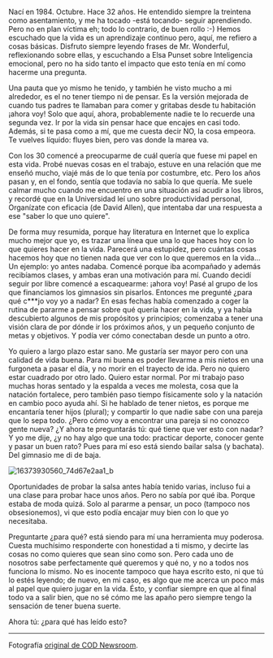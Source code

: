 Nací en 1984. Octubre. Hace 32 años. He entendido siempre la treintena como asentamiento, y me ha tocado -está tocando- seguir aprendiendo. Pero no en plan víctima eh; todo lo contrario, de buen rollo :-) Hemos escuchado que la vida es un aprendizaje continuo pero, aquí, me refiero a cosas básicas. Disfruto siempre leyendo frases de Mr. Wonderful, reflexionando sobre ellas, y escuchando a Elsa Punset sobre Inteligencia emocional, pero no ha sido tanto el impacto que esto tenía en mí como hacerme una pregunta.

Una pauta que yo mismo he tenido, y también he visto mucho a mi alrededor, es el no tener tiempo ni de pensar. Es la versión mejorada de cuando tus padres te llamaban para comer y gritabas desde tu habitación ¡ahora voy! Solo que aquí, ahora, probablemente nadie te lo recuerde una segunda vez. Ir por la vida sin pensar hace que encajes en casi todo. Además, si te pasa como a mí, que me cuesta decir NO, la cosa empeora. Te vuelves líquido: fluyes bien, pero vas donde la marea va.

Con los 30 comencé a preocuparme de cuál quería que fuese mi papel en esta vida. Probé nuevas cosas en el trabajo, estuve en una relación que me enseñó mucho, viajé más de lo que tenía por costumbre, etc. Pero los años pasan y, en el fondo, sentía que todavía no sabía lo que quería. Me suele calmar mucho cuando me encuentro en una situación así acudir a los libros, y recordé que en la Universidad leí uno sobre productividad personal, Organízate con eficacia (de David Allen), que intentaba dar una respuesta a ese "saber lo que uno quiere".

De forma muy resumida, porque hay literatura en Internet que lo explica mucho mejor que yo, es trazar una línea que una lo que haces hoy con lo que quieres hacer en la vida. Parecerá una estupidez, pero cuántas cosas hacemos hoy que no tienen nada que ver con lo que queremos en la vida... Un ejemplo: yo antes nadaba. Comencé porque iba acompañado y además recibíamos clases, y ambas eran una motivación para mí. Cuando decidí seguir por libre comencé a escaquearme: ¡ahora voy! Pasé al grupo de los que financiamos los gimnasios sin pisarlos. Entonces me pregunté ¿para qué c***jo voy yo a nadar? En esas fechas había comenzado a coger la rutina de pararme a pensar sobre qué quería hacer en la vida, y ya había descubierto algunos de mis propósitos y principios; comenzaba a tener una visión clara de por dónde ir los próximos años, y un pequeño conjunto de metas y objetivos. Y podía ver cómo conectaban desde un punto a otro.

Yo quiero a largo plazo estar sano. Me gustaría ser mayor pero con una calidad de vida buena. Para mi buena es poder llevarme a mis nietos en una furgoneta a pasar el día, y no morir en el trayecto de ida. Pero no quiero estar cuadrado por otro lado. Quiero estar normal. Por mi trabajo paso muchas horas sentado y la espalda a veces me molesta, cosa que la natación fortalece, pero también paso tiempo físicamente solo y la natación en cambio poco ayuda ahí. Si he hablado de tener nietos, es porque me encantaría tener hijos (plural); y compartir lo que nadie sabe con una pareja que lo sepa todo. ¿Pero cómo voy a encontrar una pareja si no conozco gente nueva? ¿Y ahora te preguntarás tú: qué tiene que ver esto con nadar? Y yo me dije, ¿y no hay algo que una todo: practicar deporte, conocer gente y pasar un buen rato? Pues para mí eso está siendo bailar salsa (y bachata). Del gimnasio me di de baja.

![16373930560_74d67e2aa1_b](16373930560_74d67e2aa1_b.jpg)

Oportunidades de probar la salsa antes había tenido varias, incluso fui a una clase para probar hace unos años. Pero no sabía por qué iba. Porque estaba de moda quizá. Solo al pararme a pensar, un poco (tampoco nos obsesionemos), vi que esto podía encajar muy bien con lo que yo necesitaba.

Preguntarte ¿para qué? está siendo para mí una herramienta muy poderosa. Cuesta muchísimo responderte con honestidad a ti mismo, y decirte las cosas no como quieres que sean sino como son. Pero cada uno de nosotros sabe perfectamente qué queremos y qué no, y no a todos nos funciona lo mismo. No es inocente tampoco que haya escrito esto, ni que tú lo estés leyendo; de nuevo, en mi caso, es algo que me acerca un poco más al papel que quiero jugar en la vida. Ésto, y confiar siempre en que al final todo va a salir bien, que no sé cómo me las apaño pero siempre tengo la sensación de tener buena suerte.

Ahora tú: ¿para qué has leído esto?

* * *

Fotografía [original de COD Newsroom](https://www.flickr.com/photos/codnewsroom/16373930560/in/photolist-qWUF6A-gVQB7-8CJsXa-hsRBts-8CJrir-8CMz3w-jwJ6Kc-jwDr4e-hsRoVo-hsPKV1-dxLw8e-hsSUqv-hsPgKf-dxLxYz-8q4cyb-dxLwEB-hsRWuo-dZYr9B-hsPHWd-hsPDaN-hsSui2-hsRfEp-dxS1X3-nGs5r-hsRxK7-cwDVp1-hsQGqp-hsPSXs-dxLx7P-hsPj1h-hsQXpT-hsNyyM-dxS1VC-hsR9pi-3pGmQz-dxLxqK-hsPpNE-hsNEyH-hsQTr2-dxRZLh-hsPbU2-jwGM2U-dxS1b3-dxLxGP-hsNSWD-hsSEAM-dxLvbr-hsRgL3-hsQDR4-hsP2tj).